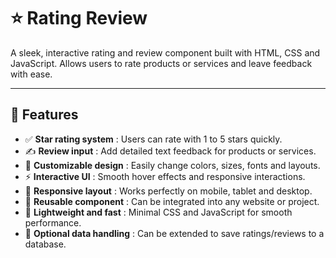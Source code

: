 # ⭐ Rating Review

A sleek, interactive rating and review component built with HTML, CSS and JavaScript. Allows users to rate products or services and leave feedback with ease.

---

## 🚀 Features
- ✅ **Star rating system** : Users can rate with 1 to 5 stars quickly.  
- ✍️ **Review input** : Add detailed text feedback for products or services.  
- 🎨 **Customizable design** : Easily change colors, sizes, fonts and layouts.  
- ⚡ **Interactive UI** : Smooth hover effects and responsive interactions.  
- 📱 **Responsive layout** : Works perfectly on mobile, tablet and desktop.  
- 🧩 **Reusable component** : Can be integrated into any website or project.  
- 🎯 **Lightweight and fast** : Minimal CSS and JavaScript for smooth performance.  
- 💾 **Optional data handling** : Can be extended to save ratings/reviews to a database.  
